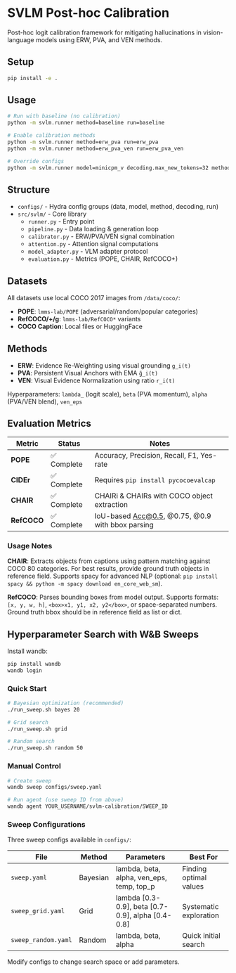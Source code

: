 # SVLM Post-hoc Calibration

Post-hoc logit calibration framework for mitigating hallucinations in vision-language models using ERW, PVA, and VEN methods.

## Setup
```bash
pip install -e .
```

## Usage
```bash
# Run with baseline (no calibration)
python -m svlm.runner method=baseline run=baseline

# Enable calibration methods
python -m svlm.runner method=erw_pva run=erw_pva
python -m svlm.runner method=erw_pva_ven run=erw_pva_ven

# Override configs
python -m svlm.runner model=minicpm_v decoding.max_new_tokens=32 method.lambda_=0.45
```

## Structure
- `configs/` - Hydra config groups (data, model, method, decoding, run)
- `src/svlm/` - Core library
  - `runner.py` - Entry point
  - `pipeline.py` - Data loading & generation loop
  - `calibrator.py` - ERW/PVA/VEN signal combination
  - `attention.py` - Attention signal computations
  - `model_adapter.py` - VLM adapter protocol
  - `evaluation.py` - Metrics (POPE, CHAIR, RefCOCO+)

## Datasets
All datasets use local COCO 2017 images from `/data/coco/`:
- **POPE**: `lmms-lab/POPE` (adversarial/random/popular categories)
- **RefCOCO/+/g**: `lmms-lab/RefCOCO*` variants
- **COCO Caption**: Local files or HuggingFace

## Methods
- **ERW**: Evidence Re-Weighting using visual grounding `g_i(t)`
- **PVA**: Persistent Visual Anchors with EMA `g̃_i(t)`
- **VEN**: Visual Evidence Normalization using ratio `r_i(t)`

Hyperparameters: `lambda_` (logit scale), `beta` (PVA momentum), `alpha` (PVA/VEN blend), `ven_eps`

## Evaluation Metrics

| Metric | Status | Notes |
|--------|--------|-------|
| **POPE** | ✅ Complete | Accuracy, Precision, Recall, F1, Yes-rate |
| **CIDEr** | ✅ Complete | Requires `pip install pycocoevalcap` |
| **CHAIR** | ✅ Complete | CHAIRi & CHAIRs with COCO object extraction |
| **RefCOCO** | ✅ Complete | IoU-based Acc@0.5, @0.75, @0.9 with bbox parsing |

### Usage Notes

**CHAIR**: Extracts objects from captions using pattern matching against COCO 80 categories. For best results, provide ground truth objects in reference field. Supports spacy for advanced NLP (optional: `pip install spacy && python -m spacy download en_core_web_sm`).

**RefCOCO**: Parses bounding boxes from model output. Supports formats: `[x, y, w, h]`, `<box>x1, y1, x2, y2</box>`, or space-separated numbers. Ground truth bbox should be in reference field as list or dict.

## Hyperparameter Search with W&B Sweeps

Install wandb:
```bash
pip install wandb
wandb login
```

### Quick Start

```bash
# Bayesian optimization (recommended)
./run_sweep.sh bayes 20

# Grid search
./run_sweep.sh grid

# Random search
./run_sweep.sh random 50
```

### Manual Control

```bash
# Create sweep
wandb sweep configs/sweep.yaml

# Run agent (use sweep ID from above)
wandb agent YOUR_USERNAME/svlm-calibration/SWEEP_ID
```

### Sweep Configurations

Three sweep configs available in `configs/`:

| File | Method | Parameters | Best For |
|------|--------|------------|----------|
| `sweep.yaml` | Bayesian | lambda, beta, alpha, ven_eps, temp, top_p | Finding optimal values |
| `sweep_grid.yaml` | Grid | lambda [0.3-0.9], beta [0.7-0.9], alpha [0.4-0.8] | Systematic exploration |
| `sweep_random.yaml` | Random | lambda, beta, alpha | Quick initial search |

Modify configs to change search space or add parameters.
